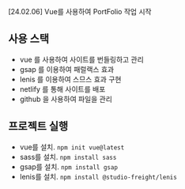 [24.02.06] Vue를 사용하여 PortFolio 작업 시작

## 사용 스택
- vue 를 사용하여 사이트를 번들링하고 관리
- gsap 를 이용하여 패럴랙스 효과
- lenis 를 이용하여 스므스 효과 구현
- netlify 를 통해 사이트를 배포
- github 을 사용하여 파일을 관리


## 프로젝트 실행
- vue를 설치. `npm init vue@latest`
- sass를 설치. `npm install sass`
- gsap를 설치. `npm install gsap`
- lenis를 설치. `npm install @studio-freight/lenis`
